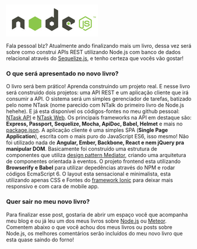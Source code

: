 ![Mais um livro sobre Node.js](/images/nodejs-logo.jpg "Mais um livro sobre Node.js")

Fala pessoal blz? Atualmente ando finalizando mais um livro, dessa vez será sobre como construi APIs REST utilizando Node.js com banco de dados relacional através do [Sequelize.js](http://sequelizejs.com/), e tenho certeza que vocês vão gostar!

### O que será apresentado no novo livro?

O livro será bem prático! Aprenda construindo um projeto real. E nesse livro será construido dois projetos: uma API REST e um aplicação cliente que irá consumir a API.
O sistema será um simples gerenciador de tarefas, batizado pelo nome NTask (nome parecido com NTalk do primeiro livro de Node.js hehehe).
E já esta disponível os códigos-fontes no meu github pessoal: [NTask API](https://github.com/caio-ribeiro-pereira/ntask-api) e [NTask Web](https://github.com/caio-ribeiro-pereira/ntask-web).
Os principais frameworks na API em destaque são: **Express, Passport, Sequelize, Mocha, ApiDoc, Babel, Helmet** e mais no [package.json](https://github.com/caio-ribeiro-pereira/ntask-api/blob/master/package.json).
A aplicação cliente é uma simples SPA (**Single Page Application**), escrita com o mais puro do JavaScript ES6, isso mesmo! Não foi utilizado nada de **Angular, Ember, Backbone, React e nem jQuery pra manipular DOM**.
Basicamente foi construído uma estrutura de componentes que utiliza [design pattern Mediator](https://carldanley.com/js-mediator-pattern/), criando uma arquitetura de componentes orientada à eventos.
O projeto frontend esta utilizando **Browserify e Babel** para utilizar depedências através do NPM e rodar códigos EcmaScript 6.
O layout esta sensacional e minimalista, esta utilizando apenas CSS e Fontes do [framework Ionic](http://ionicframework.com) para deixar mais responsivo e com cara de mobile app.

### Quer sair no meu novo livro?

Para finalizar esse post, gostaria de abrir um espaço você que acompanha meu blog e ou já leu um dos meus livros sobre [Node.js](http://www.casadocodigo.com.br/products/livro-nodejs) ou [Meteor](http://www.casadocodigo.com.br/products/livro-meteor).
Comentem abaixo o que você achou dos meus livros ou posts sobre Node.js, os melhores comentários serão incluídos do meu novo livro que esta quase saindo do forno!